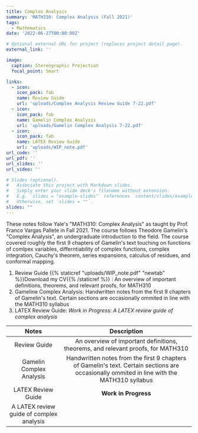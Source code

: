 ```yaml
---
title: Complex Analysis
summary: 'MATH310: Complex Analysis (Fall 2021)'
tags:
  - Mathematics
date: '2022-06-27T00:00:00Z'

# Optional external URL for project (replaces project detail page).
external_link: ''

image: 
  caption: Stereographic Projection
  focal_point: Smart

links:
  - icon: 
    icon_pack: fab
    name: Review Guide
    url: 'uploads/Complex Analysis Review Guide 7-22.pdf'
  - icon: 
    icon_pack: fab
    name: Gamelin Complex Analysis
    url: 'uploads/Gamelin Complex Analysis 7-22.pdf'
  - icon: 
    icon_pack: fab
    name: LATEX Review Guide
    url: 'uploads/WIP_note.pdf'
url_code: ''
url_pdf: ''
url_slides: ''
url_video: ''

# Slides (optional).
#   Associate this project with Markdown slides.
#   Simply enter your slide deck's filename without extension.
#   E.g. `slides = "example-slides"` references `content/slides/example-slides.md`.
#   Otherwise, set `slides = ""`.
slides: ""
---
```


These notes follow Yale's "MATH310: Complex Analysis" as taught by Prof. Franco Vargas Pallete in Fall 2021. The course follows Theodore Gamelin's "Complex Analysis", an undergraduate introduction to the field. The course covered roughly the first 9 chapters of Gamelin's text touching on functions of comlpex variables, differntiability of complex functions, complex integration, Cauchy's theorem, series expansions, calculus of residues, and conformal mapping. 

1. Review Guide {{% staticref "uploads/WIP_note.pdf" "newtab" %}}Download my CV{{% /staticref %}}
: An overview of important definitions, theorems, and relevant proofs, for MATH310 
2. Gameline Complex Analysis: Handwritten notes from the first 9 chapters of Gamelin's text. Certain sections are occasionally ommited in line with the MATH310 syllabus 
3. LATEX Review Guide: *Work in Progress: A LATEX review guide of complex analysis* 


| Notes    | Description |
| :---: | :---:|
| Review Guide      | An overview of important definitions, theorems, and relevant proofs, for MATH310      |
| Gamelin Complex Analysis  | Handwritten notes from the first 9 chapters of Gamelin's text. Certain sections are occasionally ommited in line with the MATH310 syllabus     |
| LATEX Review Guide  | **Work in Progress** 
A LATEX review guide of complex analysis      |